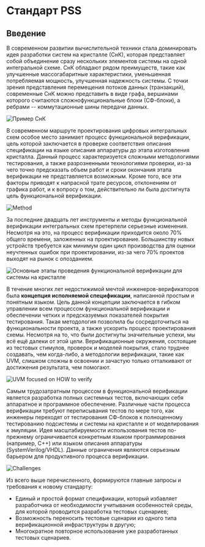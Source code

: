 # Стандарт PSS

## Введение

В современном развитии вычислительной техники стала доминировать идея разработки систем на кристалле (СнК), которая представляет собой объединение сразу нескольких элементов системы на одной интегральной схеме. СнК обладают рядом преимуществ, такие как улучшенные массогабаритные характеристики, уменьшенная потребляемая мощность, улучшенная надежность системы. С точки зрения представления перемещения потоков данных (транзакций), современные СнК можно представить в виде графа, вершинами которого считаются сложнофункциональные блоки (СФ-блоки), а ребрами -- коммутационные шины передачи данных.

![Пример СнК][def2]

В современном маршруте проектирования цифровых интегральных схем особое место занимает процесс функциональной верификации, цель которой заключается в проверке соответствия описания спецификации на языке описания аппаратуры до этапа изготовления кристалла. Данный процесс характеризуется сложными методологиями тестирования, а также разрозненными технологиями проверки, из-за чего точно предсказать объем работ и сроки окончания этапа верификации не представляется возможным. Кроме того, все эти факторы приводят к напрасной трате ресурсов, отклонениям от графика работ, и к вопросу о том, действительно ли была достигнута цель функциональной верификации.  

![Method][def3]

За последние двадцать лет инструменты и методы функциональной верификации интегральных схем претерпели серьезные изменения. Несмотря на это, на процесс верификации приходится около 70% общего времени, заложенных на проектирование. Большинству новых устройств требуется как минимум один цикл производства для оценки неучтенных ошибок при проектировании, из-за чего 70% проектов выходят на рынок с опозданием.

![Основные этапы проведения функциональной верификации для системы на кристалле][def]

В течение многих лет недостижимой мечтой инженеров-верификаторов была **концепция исполняемой спецификации**, написанной простым и понятным языком. Цель данной концепции заключается в гибком управлении всем процессом функциональной верификации и обеспечении четких и предсказуемых показателей покрытия тестирования. Такая методология позволила бы сосредоточиться на функциональности проекта, а также ускорить процесс проектирования схемы. Несмотря на то, что были достигнуты значительные успехи, мы всё ещё далеки от этой цели. Верификационные окружения, состоящие из тестовых стимулов, проверок и моделей покрытия, стало труднее создавать, чем когда-либо, а методологии верификации, такие как UVM, слишком сложны в освоении и  зачастую только отталкивают от достижения результата, чем помогают.

![UVM focused on **HOW** to verify][def3]

Самым трудозатратным процессом в функциональной верификации является разработка полных системных тестов, включающих себя аппаратное и программное обеспечение. Различные части процесса верификации требуют переписывания тестов по мере того, как инженеры переходят от тестирования СФ-блоков к полноценному тестированию подсистемы и системы на кристалле и от моделирования к эмуляции. Идея масштабируемости использования тестов по-прежнему ограничивается конкретным языком программирования (например, C++) или языком описания аппаратуры (SystemVerilog/VHDL). Данные ограничения являются серьезным барьером для продуктивного процесса верификации.

![Challenges][def4]

Из всего выше перечисленного, формируются главные запросы и требования к новому стандарту:  

* Единый и простой формат спецификации, который избавляет разработчика от необходимости учитывания особенностей среды, для которой проводится разработка тестовых сценариев;  
* Возможность переносить тестовые сценарии из одного типа верификационной инфраструктуры в другую;  
* Многократное повторное использование уже разработанных тестовых сценариев.

[def]: /pic/pic1.png
[def2]: /pic/pic4.png
[def3]: /pic/pic2.png
[def4]: /pic/pic3.png